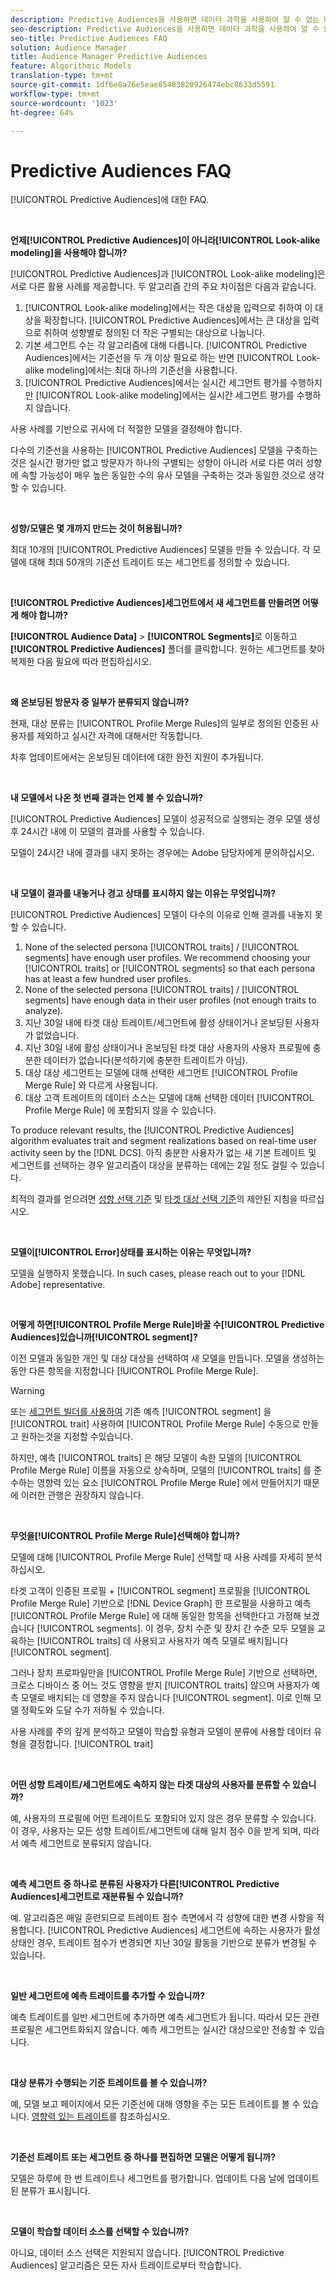 ```yaml
---
description: Predictive Audiences을 사용하면 데이터 과학을 사용하여 알 수 없는 대상을 실시간으로 개별 성향으로 분류할 수 있습니다.
seo-description: Predictive Audiences을 사용하면 데이터 과학을 사용하여 알 수 없는 대상을 실시간으로 개별 성향으로 분류할 수 있습니다.
seo-title: Predictive Audiences FAQ
solution: Audience Manager
title: Audience Manager Predictive Audiences
feature: Algorithmic Models
translation-type: tm+mt
source-git-commit: 1df6e8a76e5eae85483820926474ebc8633d5591
workflow-type: tm+mt
source-wordcount: '1023'
ht-degree: 64%

---
```



# Predictive Audiences FAQ

[!UICONTROL Predictive Audiences]에 대한 FAQ.

 

**언제[!UICONTROL Predictive Audiences]이 아니라[!UICONTROL Look-alike modeling]을 사용해야 합니까?**

[!UICONTROL Predictive Audiences]과 [!UICONTROL Look-alike modeling]은 서로 다른 활용 사례를 제공합니다. 두 알고리즘 간의 주요 차이점은 다음과 같습니다.

1. [!UICONTROL Look-alike modeling]에서는 작은 대상을 입력으로 취하여 이 대상을 확장합니다. [!UICONTROL Predictive Audiences]에서는 큰 대상을 입력으로 취하여 성향별로 정의된 더 작은 구별되는 대상으로 나눕니다.
1. 기본 세그먼트 수는 각 알고리즘에 대해 다릅니다. [!UICONTROL Predictive Audiences]에서는 기준선을 두 개 이상 필요로 하는 반면 [!UICONTROL Look-alike modeling]에서는 최대 하나의 기준선을 사용합니다.
1. [!UICONTROL Predictive Audiences]에서는 실시간 세그먼트 평가를 수행하지만 [!UICONTROL Look-alike modeling]에서는 실시간 세그먼트 평가를 수행하지 않습니다.

사용 사례를 기반으로 귀사에 더 적절한 모델을 결정해야 합니다.

다수의 기준선을 사용하는 [!UICONTROL Predictive Audiences] 모델을 구축하는 것은 실시간 평가만 없고 방문자가 하나의 구별되는 성향이 아니라 서로 다른 여러 성향에 속할 가능성이 매우 높은 동일한 수의 유사 모델을 구축하는 것과 동일한 것으로 생각할 수 있습니다.

 

**성향/모델은 몇 개까지 만드는 것이 허용됩니까?**

최대 10개의 [!UICONTROL Predictive Audiences] 모델을 만들 수 있습니다. 각 모델에 대해 최대 50개의 기준선 트레이트 또는 세그먼트를 정의할 수 있습니다.

 

**[!UICONTROL Predictive Audiences]세그먼트에서 새 세그먼트를 만들려면 어떻게 해야 합니까?**

**[!UICONTROL Audience Data]** > **[!UICONTROL Segments]**&#x200B;로 이동하고 **[!UICONTROL Predictive Audiences]** 폴더를 클릭합니다. 원하는 세그먼트를 찾아 복제한 다음 필요에 따라 편집하십시오.

 

**왜 온보딩된 방문자 중 일부가 분류되지 않습니까?**

현재, 대상 분류는 [!UICONTROL Profile Merge Rules]의 일부로 정의된 인증된 사용자를 제외하고 실시간 자격에 대해서만 작동합니다.

차후 업데이트에서는 온보딩된 데이터에 대한 완전 지원이 추가됩니다.

 

**내 모델에서 나온 첫 번째 결과는 언제 볼 수 있습니까?**

[!UICONTROL Predictive Audiences] 모델이 성공적으로 실행되는 경우 모델 생성 후 24시간 내에 이 모델의 결과를 사용할 수 있습니다.

모델이 24시간 내에 결과를 내지 못하는 경우에는 Adobe 담당자에게 문의하십시오.

 

**내 모델이 결과를 내놓거나 경고 상태를 표시하지 않는 이유는 무엇입니까?**

[!UICONTROL Predictive Audiences] 모델이 다수의 이유로 인해 결과를 내놓지 못할 수 있습니다.

1. None of the selected persona [!UICONTROL traits] / [!UICONTROL segments] have enough user profiles. We recommend choosing your [!UICONTROL traits] or [!UICONTROL segments] so that each persona has at least a few hundred user profiles.
1. None of the selected persona [!UICONTROL traits] / [!UICONTROL segments] have enough data in their user profiles (not enough traits to analyze).
1. 지난 30일 내에 타겟 대상 트레이트/세그먼트에 활성 상태이거나 온보딩된 사용자가 없었습니다.
1. 지난 30일 내에 활성 상태이거나 온보딩된 타겟 대상 사용자의 사용자 프로필에 충분한 데이터가 없습니다(분석하기에 충분한 트레이트가 아님).
1. 대상 대상 세그먼트는 모델에 대해 선택한 세그먼트 [!UICONTROL Profile Merge Rule] 와 다르게 사용됩니다.
1. 대상 고객 트레이트의 데이터 소스는 모델에 대해 선택한 데이터 [!UICONTROL Profile Merge Rule] 에 포함되지 않을 수 있습니다.

To produce relevant results, the [!UICONTROL Predictive Audiences] algorithm evaluates trait and segment realizations based on real-time user activity seen by the [!DNL DCS]. 아직 충분한 사용자가 없는 새 기본 트레이트 및 세그먼트를 선택하는 경우 알고리즘이 대상을 분류하는 데에는 2일 정도 걸릴 수 있습니다.

최적의 결과를 얻으려면 [성향 선택 기준](../features/algorithmic-models/predictive-audiences.md#selection-personas) 및 [타겟 대상 선택 기준](../features/algorithmic-models/predictive-audiences.md#selection-audience)의 제안된 지침을 따르십시오.

 

**모델이[!UICONTROL Error]상태를 표시하는 이유는 무엇입니까?**

모델을 실행하지 못했습니다. In such cases, please reach out to your [!DNL Adobe] representative.

 

**어떻게 하면[!UICONTROL Profile Merge Rule]바꿀 수[!UICONTROL Predictive Audiences]있습니까[!UICONTROL segment]?**

이전 모델과 동일한 개인 및 대상 대상을 선택하여 새 모델을 만듭니다. 모델을 생성하는 동안 다른 항목을 지정합니다 [!UICONTROL Profile Merge Rule].

>[!WARNING]
> 또는 [세그먼트 빌더를 사용하여](../features/segments/segment-builder.md) 기존 예측 [!UICONTROL segment] 을 [!UICONTROL trait] 사용하여 [!UICONTROL Profile Merge Rule] 수동으로 만들고 원하는것을 지정할 수있습니다.
> 
> 하지만, 예측 [!UICONTROL traits] 은 해당 모델이 속한 모델의 [!UICONTROL Profile Merge Rule] 이름을 자동으로 상속하며, 모델의 [!UICONTROL traits] 를 준수하는 영향력 있는 요소 [!UICONTROL Profile Merge Rule] 에서 만들어지기 때문에 이러한 관행은 권장하지 않습니다.

 

**무엇을[!UICONTROL Profile Merge Rule]선택해야 합니까?**

모델에 대해 [!UICONTROL Profile Merge Rule] 선택할 때 사용 사례를 자세히 분석하십시오.

타겟 고객이 인증된 프로필 + [!UICONTROL segment] 프로필을 [!UICONTROL Profile Merge Rule] 기반으로 [!DNL Device Graph] 한 프로필을 사용하고 예측 [!UICONTROL Profile Merge Rule] 에 대해 동일한 항목을 선택한다고 가정해 보겠습니다 [!UICONTROL segments]. 이 경우, 장치 수준 및 장치 간 수준 모두 모델을 교육하는 [!UICONTROL traits] 데 사용되고 사용자가 예측 모델로 배치됩니다 [!UICONTROL segment].

그러나 장치 프로파일만을 [!UICONTROL Profile Merge Rule] 기반으로 선택하면, 크로스 디바이스 중 어느 것도 영향을 받지 [!UICONTROL traits] 않으며 사용자가 예측 모델로 배치되는 데 영향을 주지 않습니다 [!UICONTROL segment]. 이로 인해 모델 정확도와 도달 수가 저하될 수 있습니다.

사용 사례를 주의 깊게 분석하고 모델이 학습할 유형과 모델이 분류에 사용할 데이터 유형을 결정합니다. [!UICONTROL trait]

 

**어떤 성향 트레이트/세그먼트에도 속하지 않는 타겟 대상의 사용자를 분류할 수 있습니까?**

예, 사용자의 프로필에 어떤 트레이트도 포함되어 있지 않은 경우 분류할 수 있습니다. 이 경우, 사용자는 모든 성향 트레이트/세그먼트에 대해 일치 점수 0을 받게 되며, 따라서 예측 세그먼트로 분류되지 않습니다.

 

**예측 세그먼트 중 하나로 분류된 사용자가 다른[!UICONTROL Predictive Audiences]세그먼트로 재분류될 수 있습니까?**

예. 알고리즘은 매일 훈련되므로 트레이트 점수 측면에서 각 성향에 대한 변경 사항을 적용합니다. [!UICONTROL Predictive Audiences] 세그먼트에 속하는 사용자가 활성 상태인 경우, 트레이트 점수가 변경되면 지난 30일 활동을 기반으로 분류가 변경될 수 있습니다.

 

**일반 세그먼트에 예측 트레이트를 추가할 수 있습니까?**

예측 트레이트를 일반 세그먼트에 추가하면 예측 세그먼트가 됩니다. 따라서 모든 관련 프로필은 세그먼트화되지 않습니다. 예측 세그먼트는 실시간 대상으로만 전송할 수 있습니다.

 

**대상 분류가 수행되는 기준 트레이트를 볼 수 있습니까?**

예, 모델 보고 페이지에서 모든 기준선에 대해 영향을 주는 모든 트레이트를 볼 수 있습니다. [영향력 있는 트레이트](../features/algorithmic-models/predictive-audiences-reporting.md#influential-traits)를 참조하십시오.

 

**기준선 트레이트 또는 세그먼트 중 하나를 편집하면 모델은 어떻게 됩니까?**

모델은 하루에 한 번 트레이트나 세그먼트를 평가합니다. 업데이트 다음 날에 업데이트된 분류가 표시됩니다.

 

**모델이 학습할 데이터 소스를 선택할 수 있습니까?**

아니요, 데이터 소스 선택은 지원되지 않습니다. [!UICONTROL Predictive Audiences] 알고리즘은 모든 자사 트레이트로부터 학습합니다.